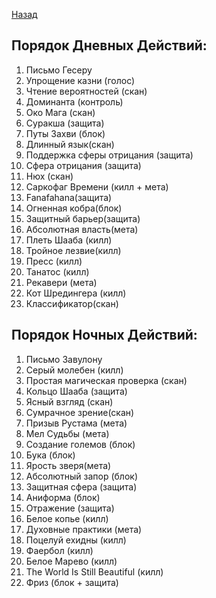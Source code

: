 ﻿[Назад](README.md)


## Порядок Дневных Действий: 

1. Письмо Гесеру
1. Упрощение казни (голос)
1. Чтение вероятностей (скан)
1. Доминанта (контроль)
1. Око Мага (скан)
1. Суракша (защита)
1. Путы Захви (блок)
1. Длинный язык(скан)
1. Поддержка сферы отрицания (защита)
1. Сфера отрицания (защита)
1. Нюх (скан)
1. Саркофаг Времени (килл + мета)
1. Fanafahana(защита)
1. Огненная кобра(блок)
1. Защитный барьер(защита)
1. Абсолютная власть(мета)
1. Плеть Шааба (килл)
1. Тройное лезвие(килл)
1. Пресс (килл)
1. Танатос (килл)
1. Рекавери (мета)
1. Кот Шредингера (килл)
1. Классификатор(скан)



## Порядок Ночных Действий:
1. Письмо Завулону
1. Серый молебен (килл)
1. Простая магическая проверка (скан)
1. Кольцо Шааба (защита)
1. Ясный взгляд (скан)
1. Сумрачное зрение(скан)
1. Призыв Рустама (мета)
1. Мел Судьбы (мета)
1. Создание големов (блок)
1. Бука (блок)
1. Ярость зверя(мета)
1. Абсолютный запор (блок)
1. Защитная сфера (защита)
1. Аниформа (блок)
1. Отражение (защита)
1. Белое копье (килл)
1. Духовные практики (мета)
1. Поцелуй ехидны (килл)
1. Фаербол (килл)
1. Белое Марево (килл)
1. The World Is Still Beautiful (килл)
1. Фриз (блок + защита)
